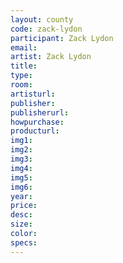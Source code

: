 ```yaml
---
layout: county 
code: zack-lydon
participant: Zack Lydon
email: 
artist: Zack Lydon
title: 
type: 
room: 
artisturl: 
publisher: 
publisherurl: 
howpurchase: 
producturl: 
img1: 
img2: 
img3: 
img4: 
img5: 
img6: 
year: 
price: 
desc: 
size: 
color: 
specs: 
---
```

